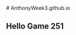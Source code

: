 <html> 
  <head>
    # AnthonyWeek3.github.io
  </head>
  <body>
    <h2>Hello Game 251</h2>
  </body>
</html>
